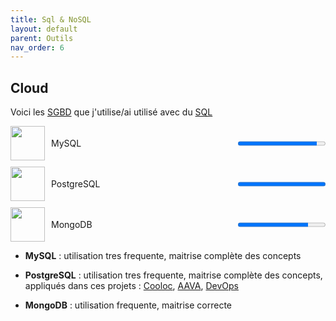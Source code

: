 ```yaml
---
title: Sql & NoSQL
layout: default
parent: Outils
nav_order: 6
---
```


## Cloud

Voici les [SGBD](https://fr.wikipedia.org/wiki/Syst%C3%A8me_de_gestion_de_base_de_donn%C3%A9es) que j'utilise/ai utilisé avec du [SQL](https://fr.wikipedia.org/wiki/Structured_Query_Language)

<div style="display:flex;align-items:center;margin-bottom:10px;">
  <img src="https://www.svgrepo.com/show/439233/mysql.svg" width="55" height="55" style="margin-right:10px;">
  <span style="flex:1;">MySQL</span>
  <progress value="90" max="100"></progress>
</div>

<div style="display:flex;align-items:center;margin-bottom:10px;">
  <img src="https://www.svgrepo.com/show/439268/postgresql.svg" width="55" height="55" style="margin-right:10px;">
  <span style="flex:1;">PostgreSQL</span>
  <progress value="100" max="100"></progress>
</div>

<div style="display:flex;align-items:center;margin-bottom:10px;">
  <img src="https://www.svgrepo.com/show/439231/mongodb.svg" width="55" height="55" style="margin-right:10px;">
  <span style="flex:1;">MongoDB</span>
  <progress value="80" max="100"></progress>
</div>

- **MySQL** : utilisation tres frequente, maitrise complète des concepts

- **PostgreSQL** : utilisation tres frequente, maitrise complète des concepts, appliqués dans ces projets : [Cooloc](lien), [AAVA](lien), [DevOps](lien)

- **MongoDB** : utilisation frequente, maitrise correcte

